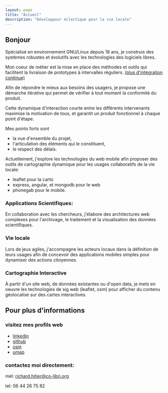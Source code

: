 ```yaml
---
layout: page
title: "Accueil"
description: "Développeur éclectique pour la vie locale"
---
```


## Bonjour

Spécialisé en environnement GNU/Linux depuis 18 ans,
je construis des systèmes robustes et évolutifs avec les
technologies des logiciels libres.

Mon coeur de métier est la mise en place des méthodes et
outils qui facilitent la livraison de prototypes à
intervalles réguliers.
[(plus d'intégration continue)](agile.html#intgration-continue)

Afin de répondre le mieux aux besoins des usagers, je
propose une démarche itérative qui permet de vérifier à tout
moment la conformité du produit.

Cette dynamique d'interaction courte entre les différents
intervenants maximise la motivation de tous, et garantit un
produit fonctionnel à chaque point d'étape.

Mes points forts sont 

- la vue d'ensemble du projet,
- l'articulation des éléments qui le constituent,
- le respect des délais.

Actuellement, j'explore les technologies du web mobile afin
proposer des outils de cartographie dynamique pour les
usages collaboratifs de la vie locale:

- leaflet pour la carto
- express, angular, et mongodb pour le web
- phonegab pour le mobile.

### Applications Scientifiques:

En collaboration avec les chercheurs, j'élabore des
architectures web complexes pour l'archivage, le traitement
et la visualisation des données scientifiques.

### Vie locale

Lors de jeux agiles, j'accompagne les acteurs locaux dans la
définition de leurs usages afin de concevoir des
applications mobiles simples pour dynamiser des actions
citoyennes.

### Cartographie Interactive

À partir d'un site web, de données existantes ou d'open
data, je mets en oeuvre les technologies de  sig web
(leaflet, osm) pour afficher du contenu géolocalisé sur des
cartes interactives.

## Pour plus d'informations

### visitez mes profils web

- [linkedin](http://fr.linkedin.com/in/richardhitier/)
- [github](https://github.com/richardhitier)
- [osm](https://www.openstreetmap.org/user/RichardHitier)
- [umap](http://umap.openstreetmap.fr/en/user/RichardHitier/)

### contactez moi directement:

mèl: richard.hitier@co-libri.org

tel: 06 44 26 75 82

